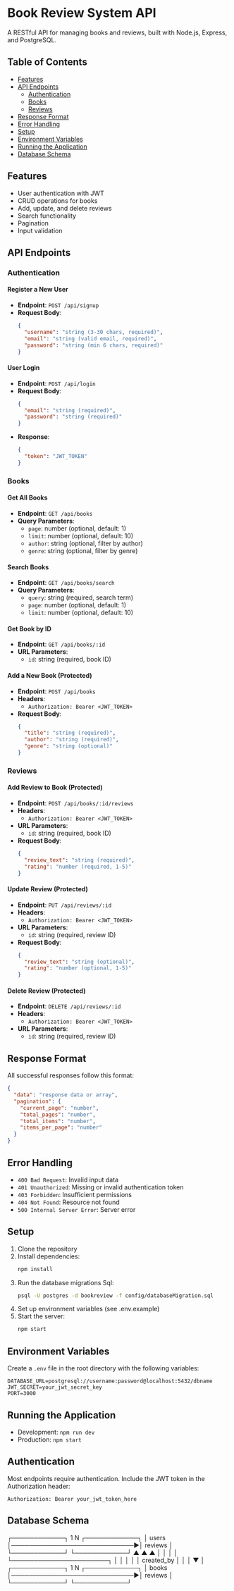 # Book Review System API

A RESTful API for managing books and reviews, built with Node.js, Express, and PostgreSQL.

## Table of Contents
- [Features](#features)
- [API Endpoints](#api-endpoints)
  - [Authentication](#authentication)
  - [Books](#books)
  - [Reviews](#reviews)
- [Response Format](#response-format)
- [Error Handling](#error-handling)
- [Setup](#setup)
- [Environment Variables](#environment-variables)
- [Running the Application](#running-the-application)
- [Database Schema](#database-schema)

## Features
- User authentication with JWT
- CRUD operations for books
- Add, update, and delete reviews
- Search functionality
- Pagination
- Input validation

## API Endpoints

### Authentication

#### Register a New User
- **Endpoint**: `POST /api/signup`
- **Request Body**:
  ```json
  {
    "username": "string (3-30 chars, required)",
    "email": "string (valid email, required)",
    "password": "string (min 6 chars, required)"
  }
  ```

#### User Login
- **Endpoint**: `POST /api/login`
- **Request Body**:
  ```json
  {
    "email": "string (required)",
    "password": "string (required)"
  }
  ```
- **Response**:
  ```json
  {
    "token": "JWT_TOKEN"
  }
  ```

### Books

#### Get All Books
- **Endpoint**: `GET /api/books`
- **Query Parameters**:
  - `page`: number (optional, default: 1)
  - `limit`: number (optional, default: 10)
  - `author`: string (optional, filter by author)
  - `genre`: string (optional, filter by genre)

#### Search Books
- **Endpoint**: `GET /api/books/search`
- **Query Parameters**:
  - `query`: string (required, search term)
  - `page`: number (optional, default: 1)
  - `limit`: number (optional, default: 10)

#### Get Book by ID
- **Endpoint**: `GET /api/books/:id`
- **URL Parameters**:
  - `id`: string (required, book ID)

#### Add a New Book (Protected)
- **Endpoint**: `POST /api/books`
- **Headers**:
  - `Authorization: Bearer <JWT_TOKEN>`
- **Request Body**:
  ```json
  {
    "title": "string (required)",
    "author": "string (required)",
    "genre": "string (optional)"
  }
  ```

### Reviews

#### Add Review to Book (Protected)
- **Endpoint**: `POST /api/books/:id/reviews`
- **Headers**:
  - `Authorization: Bearer <JWT_TOKEN>`
- **URL Parameters**:
  - `id`: string (required, book ID)
- **Request Body**:
  ```json
  {
    "review_text": "string (required)",
    "rating": "number (required, 1-5)"
  }
  ```

#### Update Review (Protected)
- **Endpoint**: `PUT /api/reviews/:id`
- **Headers**:
  - `Authorization: Bearer <JWT_TOKEN>`
- **URL Parameters**:
  - `id`: string (required, review ID)
- **Request Body**:
  ```json
  {
    "review_text": "string (optional)",
    "rating": "number (optional, 1-5)"
  }
  ```

#### Delete Review (Protected)
- **Endpoint**: `DELETE /api/reviews/:id`
- **Headers**:
  - `Authorization: Bearer <JWT_TOKEN>`
- **URL Parameters**:
  - `id`: string (required, review ID)

## Response Format
All successful responses follow this format:
```json
{
  "data": "response data or array",
  "pagination": {
    "current_page": "number",
    "total_pages": "number",
    "total_items": "number",
    "items_per_page": "number"
  }
}
```

## Error Handling
- `400 Bad Request`: Invalid input data
- `401 Unauthorized`: Missing or invalid authentication token
- `403 Forbidden`: Insufficient permissions
- `404 Not Found`: Resource not found
- `500 Internal Server Error`: Server error

## Setup
1. Clone the repository
2. Install dependencies:
   ```bash
   npm install
   ```
3. Run the database migrations Sql:
   ```bash
   psql -U postgres -d bookreview -f config/databaseMigration.sql
   ```
4. Set up environment variables (see .env.example)
5. Start the server:
   ```bash
   npm start
   ```

## Environment Variables
Create a `.env` file in the root directory with the following variables:
```
DATABASE_URL=postgresql://username:password@localhost:5432/dbname
JWT_SECRET=your_jwt_secret_key
PORT=3000
```

## Running the Application
- Development: `npm run dev`
- Production: `npm start`

## Authentication
Most endpoints require authentication. Include the JWT token in the Authorization header:
```
Authorization: Bearer your_jwt_token_here
```

## Database Schema

 ┌────────────┐        1           N        ┌────────────┐
 │   users    │────────────────────────────▶│   reviews  │
 └────────────┘                             └────────────┘
     ▲     ▲                                     ▲
     │     │                                     │
     │     └──────────────────────┐              │
     │                            │              │
     │      created_by            │              │
     │                            ▼              │
 ┌────────────┐        1           N        ┌────────────┐
 │   books    │────────────────────────────▶│   reviews  │
 └────────────┘                             └────────────┘

